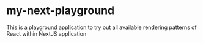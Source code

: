 # my-next-playground
This is a playground application to try out all available rendering patterns of React within NextJS application
